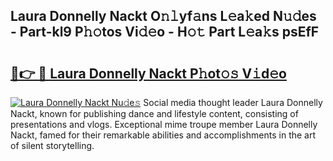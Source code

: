 ## Laura Donnelly Nackt O𝚗𝚕yf𝚊ns L𝚎a𝚔ed N𝚞𝚍es - Part-kl9 P𝚑𝚘tos Vi𝚍𝚎o - H𝚘𝚝 Part L𝚎a𝚔s psEfF

# <h2><a href="http://kfd5sdg.oniu.top/?m=Laura+Donnelly+Nackt">🔗👉 🔴 Laura Donnelly Nackt P𝚑ot𝚘𝚜 V𝚒d𝚎o</a></h2>

[![Laura Donnelly Nackt Nu𝚍e𝚜](https://i.imgur.com/0qMVB7G.gif)](http://kfd5sdg.oniu.top/?m=Laura+Donnelly+Nackt)
Social media thought leader Laura Donnelly Nackt, known for publishing dance and lifestyle content, consisting of presentations and vlogs. Exceptional mime troupe member Laura Donnelly Nackt, famed for their remarkable abilities and accomplishments in the art of silent storytelling.  
